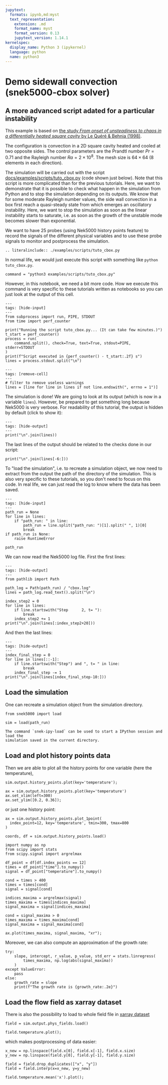 ```yaml
---
jupytext:
  formats: ipynb,md:myst
  text_representation:
    extension: .md
    format_name: myst
    format_version: 0.13
    jupytext_version: 1.14.1
kernelspec:
  display_name: Python 3 (ipykernel)
  language: python
  name: python3
---
```


# Demo sidewall convection (snek5000-cbox solver)

## A more advanced script adated for a particular instability

This example is based on
[the study *From onset of unsteadiness to chaos in a differentially heated square cavity* by Le Quéré & Behnia (1998)](https://www.cambridge.org/core/journals/journal-of-fluid-mechanics/article/abs/from-onset-of-unsteadiness-to-chaos-in-a-differentially-heated-square-cavity/617F4CB2C23DD74C3D0CB872AE7C0045).

The configuration is convection in a 2D square cavity heated and cooled at two opposite
sides. The control parameters are the Prandtl number $Pr= 0.71$ and the Rayleigh number
$Ra = 2 \times 10^{8}$. The mesh size is $64 \times 64$ (8 elements in each direction).

The simulation will be carried out with the script
[docs/examples/scripts/tuto_cbox.py](https://github.com/snek5000/snek5000/tree/main/docs/examples/scripts/tuto_cbox.py)
(code shown just below). Note that this script is more complicated than for the previous
tutorials. Here, we want to demonstrate that it is possible to check what happen in the
simulation from Python and to stop the simulation depending on its outputs. We know that
for some moderate Rayleigh number values, the side wall convection in a box first reach
a quasi-steady state from which emerges an oscillatory instability. Here, we want to
stop the simulation as soon as the linear instability starts to saturate, i.e. as soon
as the growth of the unstable mode becomes slower than exponential.

We want to have $25$ probes (using Nek5000 history points feature) to record the signals
of the different physical variables and to use these probe signals to monitor and
postprocess the simulation.

```{eval-rst}
.. literalinclude:: ./examples/scripts/tuto_cbox.py
```

In normal life, we would just execute this script with something like
`python tuto_cbox.py`.

```{code-cell} ipython3
command = "python3 examples/scripts/tuto_cbox.py"
```

However, in this notebook, we need a bit more code. How we execute this command is very
specific to these tutorials written as notebooks so you can just look at the output of
this cell.

```{code-cell} ipython3
---
tags: [hide-input]
---
from subprocess import run, PIPE, STDOUT
from time import perf_counter

print("Running the script tuto_cbox.py... (It can take few minutes.)")
t_start = perf_counter()
process = run(
    command.split(), check=True, text=True, stdout=PIPE,  stderr=STDOUT
)
print(f"Script executed in {perf_counter() - t_start:.2f} s")
lines = process.stdout.split("\n")
```

```{code-cell} ipython3
---
tags: [remove-cell]
---
# filter to remove useless warnings
lines = [line for line in lines if not line.endswith(", errno = 1")]
```

The simulation is done! We are going to look at its output (which is now in a variable
`lines`). However, be prepared to get something long because Nek5000 is very verbose.
For readability of this tutorial, the output is hidden by default (click to show it):

```{code-cell} ipython3
---
tags: [hide-output]
---
print("\n".join(lines))
```

The last lines of the output should be related to the checks done in our script:

```{code-cell} ipython3
print("\n".join(lines[-6:]))
```

To "load the simulation", i.e. to recreate a simulation object, we now need to extract
from the output the path of the directory of the simulation. This is also very specific
to these tutorials, so you don't need to focus on this code. In real life, we can just
read the log to know where the data has been saved.

```{code-cell} ipython3
---
tags: [hide-input]
---
path_run = None
for line in lines:
    if "path_run: " in line:
        path_run = line.split("path_run: ")[1].split(" ", 1)[0]
        break
if path_run is None:
    raise RuntimeError
```

```{code-cell} ipython3
path_run
```

We can now read the Nek5000 log file. First the first lines:

```{code-cell} ipython3
---
tags: [hide-output]
---
from pathlib import Path

path_log = Path(path_run) / "cbox.log"
lines = path_log.read_text().split("\n")

index_step2 = 0
for line in lines:
    if line.startswith("Step      2, t= "):
        break
    index_step2 += 1
print("\n".join(lines[:index_step2+20]))
```

And then the last lines:

```{code-cell} ipython3
---
tags: [hide-output]
---
index_final_step = 0
for line in lines[::-1]:
    if line.startswith("Step") and ", t= " in line:
        break
    index_final_step -= 1
print("\n".join(lines[index_final_step-10:]))
```

## Load the simulation

One can recreate a simulation object from the simulation directory.

```{code-cell} ipython3
from snek5000 import load

sim = load(path_run)
```

```{admonition} Quickly start IPython and load a simulation
The command `snek-ipy-load` can be used to start a IPython session and load the
simulation saved in the current directory.
```

## Load and plot history points data

Then we are able to plot all the history points for one variable (here the temperature),

```{code-cell} ipython3
sim.output.history_points.plot(key='temperature');
```

```{code-cell} ipython3
ax = sim.output.history_points.plot(key='temperature')
ax.set_xlim(left=300)
ax.set_ylim([0.2, 0.36]);
```

or just one history point:

```{code-cell} ipython3
ax = sim.output.history_points.plot_1point(
  index_point=12, key='temperature', tmin=300, tmax=800
)

coords, df = sim.output.history_points.load()

import numpy as np
from scipy import stats
from scipy.signal import argrelmax

df_point = df[df.index_points == 12]
times = df_point["time"].to_numpy()
signal = df_point["temperature"].to_numpy()

cond = times > 400
times = times[cond]
signal = signal[cond]

indices_maxima = argrelmax(signal)
times_maxima = times[indices_maxima]
signal_maxima = signal[indices_maxima]

cond = signal_maxima > 0
times_maxima = times_maxima[cond]
signal_maxima = signal_maxima[cond]

ax.plot(times_maxima, signal_maxima, "xr");
```

Moreover, we can also compute an approximation of the growth rate:

```{code-cell} ipython3
try:
    slope, intercept, r_value, p_value, std_err = stats.linregress(
        times_maxima, np.log(abs(signal_maxima))
    )
except ValueError:
    pass
else:
    growth_rate = slope
    print(f"The growth rate is {growth_rate:.2e}")
```

## Load the flow field as xarray dataset

There is also the possibility to load to whole field file in
[xarray dataset](https://docs.xarray.dev/en/stable/index.html)

```{code-cell} ipython3
field = sim.output.phys_fields.load()

field.temperature.plot();
```

which makes postprocessing of data easier:

```{code-cell} ipython3
x_new = np.linspace(field.x[0], field.x[-1], field.x.size)
y_new = np.linspace(field.y[0], field.y[-1], field.y.size)

field = field.drop_duplicates(["x", "y"])
field = field.interp(x=x_new, y=y_new)

field.temperature.mean('x').plot();
```
